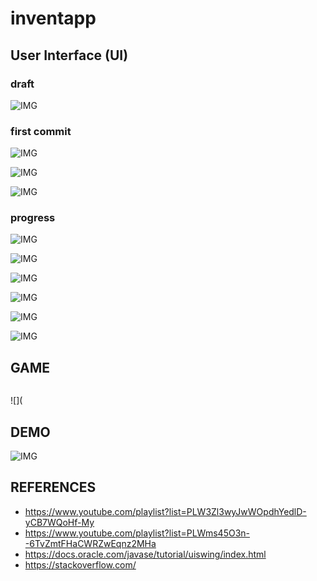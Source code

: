 # inventapp

## User Interface (UI)

### draft
![IMG](https://i.hizliresim.com/WuMufr.png)

### first commit
![IMG](https://i.hizliresim.com/GOpPDK.png)

![IMG](https://i.hizliresim.com/ptrn3p.png)

![IMG](https://i.hizliresim.com/bneKhL.png)

### progress
![IMG](https://i.imgur.com/acMQDQ7.png)

![IMG](https://i.imgur.com/w3AcRQW)

![IMG](https://i.imgur.com/s2aFnLZ)

![IMG](https://i.imgur.com/Kqmk6Uk)

![IMG](https://i.imgur.com/JV5d6r6)

![IMG](https://i.i.imgur.com/acMQDQ7.png)


## GAME

![]()

![](


## DEMO
![IMG]()

## REFERENCES
* https://www.youtube.com/playlist?list=PLW3Zl3wyJwWOpdhYedlD-yCB7WQoHf-My
* https://www.youtube.com/playlist?list=PLWms45O3n--6TvZmtFHaCWRZwEqnz2MHa
* https://docs.oracle.com/javase/tutorial/uiswing/index.html
* https://stackoverflow.com/

